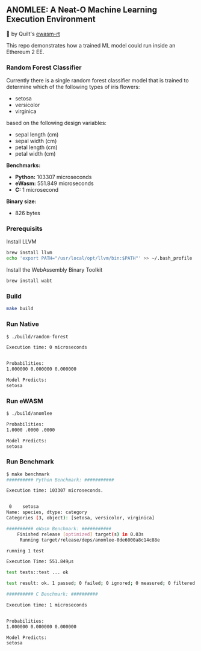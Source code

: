 ## ANOMLEE: A Neat-O Machine Learning Execution Environment

:muscle: by Quilt's [ewasm-rt](https://github.com/quilt/ewasm-rt)

This repo demonstrates how a trained ML model could run inside an Ethereum 2 EE.  

### Random Forest Classifier

Currently there is a single random forest classifier model that is trained to determine which of the following types of iris flowers:

- setosa
- versicolor
- virginica

 based on the following design variables:

- sepal length (cm)	
- sepal width (cm)	
- petal length (cm)	
- petal width (cm)

**Benchmarks:**
- **Python:** 103307 microseconds
- **eWasm:** 551.849 microseconds
- **C:** 1 microsecond

**Binary size:**
- 826 bytes

### Prerequisits

Install LLVM

```bash
brew install llvm
echo 'export PATH="/usr/local/opt/llvm/bin:$PATH"' >> ~/.bash_profile
```

Install the WebAssembly Binary Toolkit

```bash
brew install wabt
```

### Build 

```bash
make build
```

### Run Native

```bash
$ ./build/random-forest

Execution time: 0 microseconds


Probabilities: 
1.000000 0.000000 0.000000 

Model Predicts: 
setosa    

```

### Run eWASM

```bash
$ ./build/anomlee

Probabilities: 
1.0000 .0000 .0000 

Model Predicts: 
setosa    
```

### Run Benchmark

```bash
$ make benchmark
########## Python Benchmark: ###########

Execution time: 103307 microseconds.


 0    setosa
Name: species, dtype: category
Categories (3, object): [setosa, versicolor, virginica] 

########## eWasm Benchmark: ###########
    Finished release [optimized] target(s) in 0.03s
     Running target/release/deps/anomlee-0de6000a8c14c88e

running 1 test

Execution Time: 551.849µs

test tests::test ... ok

test result: ok. 1 passed; 0 failed; 0 ignored; 0 measured; 0 filtered out

########## C Benchmark: ##########

Execution time: 1 microseconds


Probabilities: 
1.000000 0.000000 0.000000 

Model Predicts: 
setosa    

```

